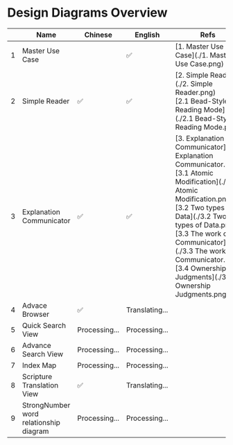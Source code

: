 # Design Diagrams Overview

|      | Name                                   | Chinese       | English        | Refs                                                         |
| ---- | -------------------------------------- | ------------- | -------------- | ------------------------------------------------------------ |
| 1    | Master Use Case                        |               | ✅              | [1. Master Use Case](./1. Master Use Case.png)               |
| 2    | Simple Reader                          | ✅             | ✅              | [2. Simple Reader](./2. Simple Reader.png)<br>[2.1 Bead-Style Reading Mode](./2.1 Bead-Style Reading Mode.png) |
| 3    | Explanation Communicator               | ✅             | ✅              | [3. Explanation Communicator](./3. Explanation Communicator.png)<br>[3.1 Atomic Modification](./3.1 Atomic Modification.png)<br>[3.2 Two types of Data](./3.2 Two types of Data.png)<br>[3.3 The work of Communicator](./3.3 The work of Communicator.png)<br>[3.4 Ownership Judgments](./3.4 Ownership Judgments.png) |
| 4    | Advace Browser                         | ✅             | Translating... |                                                              |
| 5    | Quick Search View                      | Processing... | Processing...  |                                                              |
| 6    | Advance Search View                    | Processing... | Processing...  |                                                              |
| 7    | Index Map                              | Processing... | Processing...  |                                                              |
| 8    | Scripture Translation View             | ✅             | Translating... |                                                              |
| 9    | StrongNumber word relationship diagram | Processing... | Processing...  |                                                              |

